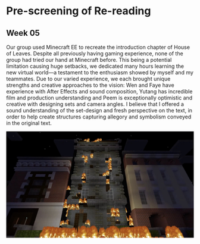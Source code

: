 # Pre-screening of Re-reading
## Week 05

Our group used Minecraft EE to recreate the introduction chapter of House of Leaves. Despite all previously having gaming experience, none of the group had tried our hand at Minecraft before. This being a potential limitation causing huge setbacks, we dedicated many hours learning the new virtual world—a testament to the enthusiasm showed by myself and my teammates. Due to our varied experience, we each brought unique strengths and creative approaches to the vision: Wen and Faye have experience with After Effects and sound composition, Yutang has incredible film and production understanding and Peem is exceptionally optimistic and creative with designing sets and camera angles. I believe that I offered a sound understanding of the set-design and fresh perspective on the text, in order to help create structures capturing allegory and symbolism conveyed in the original text. 

![Minecraft screenshot](MCfirescreenshot.jpg)
